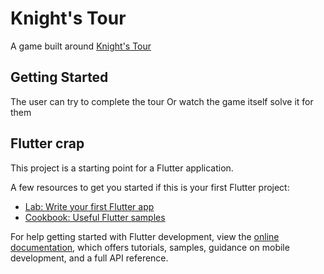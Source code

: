 # Knight's Tour

A game built around [Knight's Tour](https://en.wikipedia.org/wiki/Knight%27s_tour)

## Getting Started

The user can try to complete the tour 
Or watch the game itself solve it for them

## Flutter crap

This project is a starting point for a Flutter application.

A few resources to get you started if this is your first Flutter project:

- [Lab: Write your first Flutter app](https://docs.flutter.dev/get-started/codelab)
- [Cookbook: Useful Flutter samples](https://docs.flutter.dev/cookbook)

For help getting started with Flutter development, view the
[online documentation](https://docs.flutter.dev/), which offers tutorials,
samples, guidance on mobile development, and a full API reference.
